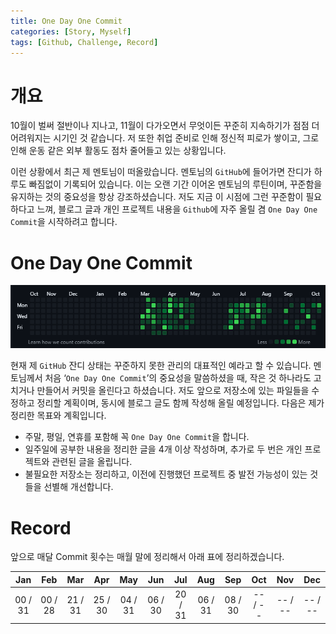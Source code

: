 ```yaml
---
title: One Day One Commit
categories: [Story, Myself]
tags: [Github, Challenge, Record]
---
```


# 개요

10월이 벌써 절반이나 지나고, 11월이 다가오면서 무엇이든 꾸준히 지속하기가 점점 더 어려워지는 시기인 것 같습니다. 저 또한 취업 준비로 인해 정신적 피로가 쌓이고, 그로 인해 운동 같은 외부 활동도 점차 줄어들고 있는 상황입니다.

이런 상황에서 최근 제 멘토님이 떠올랐습니다. 멘토님의 `GitHub`에 들어가면 잔디가 하루도 빠짐없이 기록되어 있습니다. 이는 오랜 기간 이어온 멘토님의 루틴이며, 꾸준함을 유지하는 것의 중요성을 항상 강조하셨습니다. 저도 지금 이 시점에 그런 꾸준함이 필요하다고 느껴, 블로그 글과 개인 프로젝트 내용을 `Github`에 자주 올릴 겸 `One Day One Commit`을 시작하려고 합니다.

# One Day One Commit

![Commit Image](./assets/img/Commit-Challenge/Moon-Commit.png)

현재 제 `GitHub` 잔디 상태는 꾸준하지 못한 관리의 대표적인 예라고 할 수 있습니다. 멘토님께서 처음 ‘`One Day One Commit`’의 중요성을 말씀하셨을 때, 작은 것 하나라도 고치거나 만들어서 커밋을 올린다고 하셨습니다. 저도 앞으로 저장소에 있는 파일들을 수정하고 정리할 계획이며, 동시에 블로그 글도 함께 작성해 올릴 예정입니다. 다음은 제가 정리한 목표와 계획입니다.

- 주말, 평일, 연휴를 포함해 꼭 `One Day One Commit`을 합니다.
- 일주일에 공부한 내용을 정리한 글을 4개 이상 작성하며, 추가로 두 번은 개인 프로젝트와 관련된 글을 올립니다.
- 불필요한 저장소는 정리하고, 이전에 진행했던 프로젝트 중 발전 가능성이 있는 것들을 선별해 개선합니다.

# Record

앞으로 매달 Commit 횟수는 매월 말에 정리해서 아래 표에 정리하겠습니다.

| **Jan** | **Feb** | **Mar** | **Apr** | **May** | **Jun** | **Jul** | **Aug** | **Sep** | **Oct** | **Nov** | **Dec** |
|:-------:|:-------:|:-------:|:-------:|:-------:|:-------:|:-------:|:-------:|:-------:|:-------:|:-------:|:-------:|
| 00 / 31 | 00 / 28 | 21 / 31 | 25 / 30 | 04 / 31 | 06 / 30 | 20 / 31 | 06 / 31 | 08 / 30 | -- / -- | -- / -- | -- / -- |